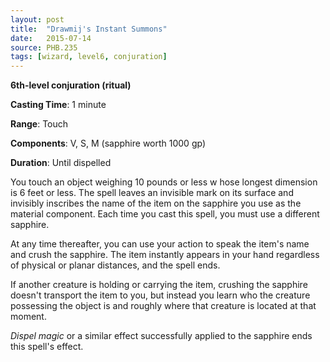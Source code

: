 ```yaml
---
layout: post
title:  "Drawmij's Instant Summons"
date:   2015-07-14
source: PHB.235
tags: [wizard, level6, conjuration]
---
```


**6th-level conjuration (ritual)**

**Casting Time**: 1 minute

**Range**: Touch

**Components**: V, S, M (sapphire worth 1000 gp)

**Duration**: Until dispelled

You touch an object weighing 10 pounds or less w hose longest dimension is 6 feet or less. The spell leaves an invisible mark on its surface and invisibly inscribes the name of the item on the sapphire you use as the material component. Each time you cast this spell, you must use a different sapphire.

At any time thereafter, you can use your action to speak the item's name and crush the sapphire. The item instantly appears in your hand regardless of physical or planar distances, and the spell ends.

If another creature is holding or carrying the item, crushing the sapphire doesn't transport the item to you, but instead you learn who the creature possessing the object is and roughly where that creature is located at that moment.

*Dispel magic* or a similar effect successfully applied to the sapphire ends this spell's effect.
